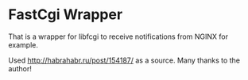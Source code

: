# FastCgi Wrapper

That is a wrapper for libfcgi to receive notifications from NGINX for example.

Used http://habrahabr.ru/post/154187/ as a source. Many thanks to the author!
